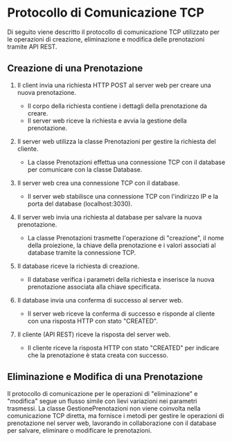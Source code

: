# Protocollo di Comunicazione TCP

Di seguito viene descritto il protocollo di comunicazione TCP utilizzato per le operazioni di creazione, eliminazione e modifica delle prenotazioni tramite API REST.


## Creazione di una Prenotazione

1. Il client invia una richiesta HTTP POST al server web per creare una nuova prenotazione.
   - Il corpo della richiesta contiene i dettagli della prenotazione da creare.
   - Il server web riceve la richiesta e avvia la gestione della prenotazione.

2. Il server web utilizza la classe Prenotazioni per gestire la richiesta del cliente.
   - La classe Prenotazioni effettua una connessione TCP con il database per comunicare con la classe Database.

3. Il server web crea una connessione TCP con il database.
   - Il server web stabilisce una connessione TCP con l'indirizzo IP e la porta del database (localhost:3030).

4. Il server web invia una richiesta al database per salvare la nuova prenotazione.
   - La classe Prenotazioni trasmette l'operazione di "creazione", il nome della proiezione, la chiave della prenotazione e i valori associati al database tramite la connessione TCP.

5. Il database riceve la richiesta di creazione.
   - Il database verifica i parametri della richiesta e inserisce la nuova prenotazione associata alla chiave specificata.

6. Il database invia una conferma di successo al server web.
   - Il server web riceve la conferma di successo e risponde al cliente con una risposta HTTP con stato "CREATED".

7. Il cliente (API REST) riceve la risposta del server web.
   - Il cliente riceve la risposta HTTP con stato "CREATED" per indicare che la prenotazione è stata creata con successo.


## Eliminazione e Modifica di una Prenotazione

Il protocollo di comunicazione per le operazioni di "eliminazione" e "modifica" segue un flusso simile con lievi variazioni nei parametri trasmessi. La classe GestionePrenotazioni non viene coinvolta nella comunicazione TCP diretta, ma fornisce i metodi per gestire le operazioni di prenotazione nel server web, lavorando in collaborazione con il database per salvare, eliminare o modificare le prenotazioni.
